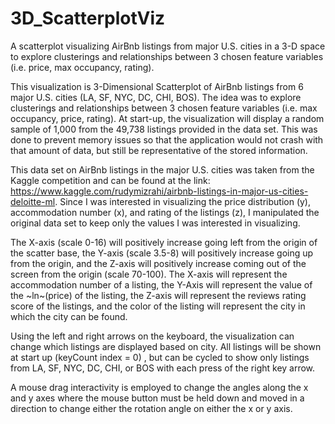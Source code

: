 # 3D_ScatterplotViz
A scatterplot visualizing AirBnb listings from major U.S. cities in a 3-D space to explore clusterings and relationships between 3 chosen feature variables (i.e. price, max occupancy, rating).

This visualization is 3-Dimensional Scatterplot of AirBnb listings from 6 major U.S.
 cities (LA, SF, NYC, DC, CHI, BOS). The idea was to explore clusterings and relationships between 3 chosen feature variables (i.e. max occupancy, price, rating). At start-up, the visualization will display a random
 sample of 1,000 from the 49,738 listings provided in the data set. This was done to prevent
 memory issues so that the application would not crash with that amount of data, but still be
 representative of the stored information.
 
 This data set on AirBnb listings in the major U.S. cities was taken from the Kaggle competition
 and can be found at the link: https://www.kaggle.com/rudymizrahi/airbnb-listings-in-major-us-cities-deloitte-ml.
 Since I was interested in visualizing the price distribution (y), accommodation number (x), and rating of
 the listings (z), I manipulated the original data set to keep only the values I was interested in
 visualizing.
 
 The X-axis (scale 0-16) will positively increase going left from the origin of the scatter base, the Y-axis 
 (scale 3.5-8) will positively increase going up from the origin, and the Z-axis will positively increase
 coming out of the screen from the origin (scale 70-100). The X-axis will represent the accommodation number 
 of a listing, the Y-Axis will represent the value of the ~ln~(price) of the listing, the Z-axis will
 represent the reviews rating score of the listings, and the color of the listing will represent the city
 in which the city can be found.
 
 Using the left and right arrows on the keyboard, the visualization can change which listings are
 displayed based on city. All listings will be shown at start up (keyCount index = 0) , but can be
 cycled to show only listings from LA, SF, NYC, DC, CHI, or BOS with each press of the right key arrow.
 
 A mouse drag interactivity is employed to change the angles along the x and y axes where the mouse button 
 must be held down and moved in a direction to change either the rotation angle on either the x or y axis.
